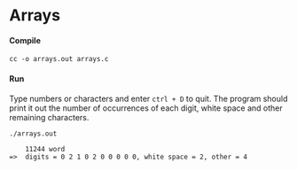 # Arrays

#### Compile
```
cc -o arrays.out arrays.c
```
#### Run
Type numbers or characters and enter `ctrl + D` to quit. The program should print it out the number of occurrences of each digit, white space and other remaining characters.
```
./arrays.out

    11244 word
=>  digits = 0 2 1 0 2 0 0 0 0 0, white space = 2, other = 4
```
